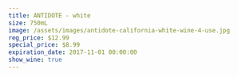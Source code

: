 ```yaml
---
title: ANTIDOTE - white
size: 750mL
image: /assets/images/antidote-california-white-wine-4-use.jpg
reg_price: $12.99
special_price: $8.99
expiration_date: 2017-11-01 00:00:00
show_wine: true
---
```



